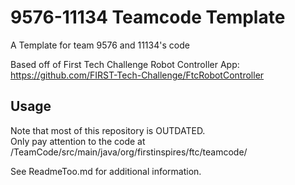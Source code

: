 # 9576-11134 Teamcode Template
A Template for team 9576 and 11134's code

Based off of First Tech Challenge Robot Controller App: https://github.com/FIRST-Tech-Challenge/FtcRobotController

## Usage
Note that most of this repository is OUTDATED.  
Only pay attention to the code at /TeamCode/src/main/java/org/firstinspires/ftc/teamcode/

See ReadmeToo.md for additional information.
